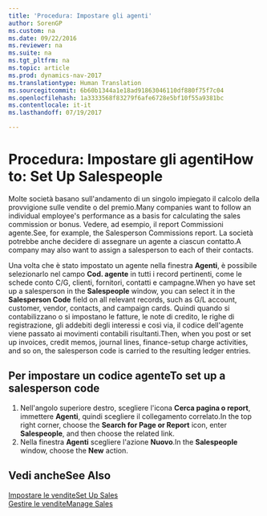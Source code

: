 ```yaml
---
title: 'Procedura: Impostare gli agenti'
author: SorenGP
ms.custom: na
ms.date: 09/22/2016
ms.reviewer: na
ms.suite: na
ms.tgt_pltfrm: na
ms.topic: article
ms.prod: dynamics-nav-2017
ms.translationtype: Human Translation
ms.sourcegitcommit: 6b60b1344a1e18ad91863046110df880f75f7c04
ms.openlocfilehash: 1a3333568f83279f6afe6728e5bf10f55a9381bc
ms.contentlocale: it-it
ms.lasthandoff: 07/19/2017

---
```


# <a name="how-to-set-up-salespeople"></a><span data-ttu-id="1c117-102">Procedura: Impostare gli agenti</span><span class="sxs-lookup"><span data-stu-id="1c117-102">How to: Set Up Salespeople</span></span>
<span data-ttu-id="1c117-103">Molte società basano sull'andamento di un singolo impiegato il calcolo della provvigione sulle vendite o del premio.</span><span class="sxs-lookup"><span data-stu-id="1c117-103">Many companies want to follow an individual employee's performance as a basis for calculating the sales commission or bonus.</span></span> <span data-ttu-id="1c117-104">Vedere, ad esempio, il report Commissioni agente.</span><span class="sxs-lookup"><span data-stu-id="1c117-104">See, for example, the Salesperson Commissions report.</span></span> <span data-ttu-id="1c117-105">La società potrebbe anche decidere di assegnare un agente a ciascun contatto.</span><span class="sxs-lookup"><span data-stu-id="1c117-105">A company may also want to assign a salesperson to each of their contacts.</span></span>

<span data-ttu-id="1c117-106">Una volta che è stato impostato un agente nella finestra **Agenti**, è possibile selezionarlo nel campo **Cod. agente** in tutti i record pertinenti, come le schede conto C/G, clienti, fornitori, contatti e campagne.</span><span class="sxs-lookup"><span data-stu-id="1c117-106">When yo have set up a salesperson in the **Salespeople** window, you can select it in the **Salesperson Code** field on all relevant records, such as G/L account, customer, vendor, contacts, and campaign cards.</span></span> <span data-ttu-id="1c117-107">Quindi quando si contabilizzano o si impostano le fatture, le note di credito, le righe di registrazione, gli addebiti degli interessi e così via, il codice dell'agente viene passato ai movimenti contabili risultanti.</span><span class="sxs-lookup"><span data-stu-id="1c117-107">Then, when you post or set up invoices, credit memos, journal lines, finance-setup charge activities, and so on, the salesperson code is carried to the resulting ledger entries.</span></span>

## <a name="to-set-up-a-salesperson-code"></a><span data-ttu-id="1c117-108">Per impostare un codice agente</span><span class="sxs-lookup"><span data-stu-id="1c117-108">To set up a salesperson code</span></span>
1. <span data-ttu-id="1c117-109">Nell'angolo superiore destro, scegliere l'icona **Cerca pagina o report**, immettere **Agenti**, quindi scegliere il collegamento correlato.</span><span class="sxs-lookup"><span data-stu-id="1c117-109">In the top right corner, choose the **Search for Page or Report** icon, enter **Salespeople**, and then choose the related link.</span></span>
2. <span data-ttu-id="1c117-110">Nella finestra **Agenti** scegliere l'azione **Nuovo**.</span><span class="sxs-lookup"><span data-stu-id="1c117-110">In the **Salespeople** window, choose the **New** action.</span></span>

## <a name="see-also"></a><span data-ttu-id="1c117-111">Vedi anche</span><span class="sxs-lookup"><span data-stu-id="1c117-111">See Also</span></span>  
[<span data-ttu-id="1c117-112">Impostare le vendite</span><span class="sxs-lookup"><span data-stu-id="1c117-112">Set Up Sales</span></span>](sales-setup-sales.md)  
[<span data-ttu-id="1c117-113">Gestire le vendite</span><span class="sxs-lookup"><span data-stu-id="1c117-113">Manage Sales</span></span>](sales-manage-sales.md)

